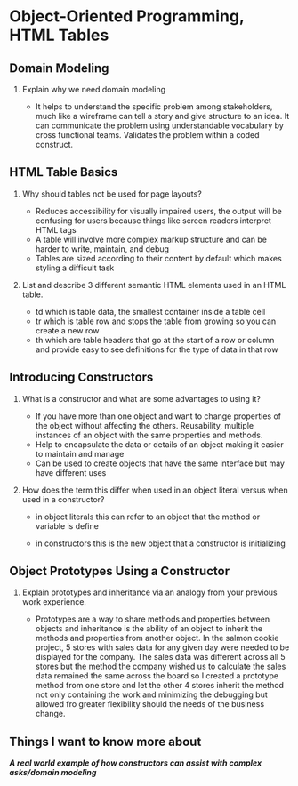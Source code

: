 # Object-Oriented Programming, HTML Tables

## Domain Modeling

1. Explain why we need domain modeling

   - It helps to understand the specific problem among stakeholders, much like a wireframe can tell a story and give structure to an idea. It can communicate the problem using understandable vocabulary by cross functional teams. Validates the problem within a coded construct.

## HTML Table Basics

1. Why should tables not be used for page layouts?
    
   - Reduces accessibility for visually impaired users, the output will be confusing for users because things like screen readers interpret HTML tags
   - A table will involve more complex markup structure and can be harder to write, maintain, and debug
   - Tables are sized according to their content by default which makes styling a difficult task

2. List and describe 3 different semantic HTML elements used in an HTML table.
   - td which is table data, the smallest container inside a table cell
   - tr which is table row and stops the table from growing so you can create a new row
   - th which are table headers that go at the start of a row or column and provide easy to see definitions for the type of data in that row

## Introducing Constructors

1. What is a constructor and what are some advantages to using it?

   - If you have more than one object and want to change properties of the object without affecting the others. Reusability, multiple instances of an object with the same properties and methods. 
   - Help to encapsulate the data or details of an object making it easier to maintain and manage
   - Can be used to create objects that have the same interface but may have different uses

2. How does the term this differ when used in an object literal versus when used in a constructor?

   - in object literals this can refer to an object that the method or variable is define

   - in constructors this is the new object that a constructor is initializing

## Object Prototypes Using a Constructor

1. Explain prototypes and inheritance via an analogy from your previous work experience.

   - Prototypes are a way to share methods and properties between objects and inheritance is the ability of an object to inherit the methods and properties from another object. In the salmon cookie project, 5 stores with sales data for any given day were needed to be displayed for the company. The sales data was different across all 5 stores but the method the company wished us to calculate the sales data remained the same across the board so I created a prototype method from one store and let the other 4 stores inherit the method not only containing the work and minimizing the debugging but allowed fro greater flexibility should the needs of the business change.

## Things I want to know more about

**_A real world example of how constructors can assist with complex asks/domain modeling_**